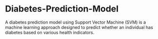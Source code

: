 # Diabetes-Prediction-Model
A diabetes prediction model using Support Vector Machine (SVM) is a machine learning approach designed to predict whether an individual has diabetes based on various health indicators. 
